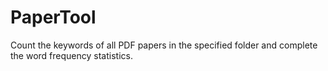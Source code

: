 # PaperTool
Count the keywords of all PDF papers in the specified folder and complete the word frequency statistics.

